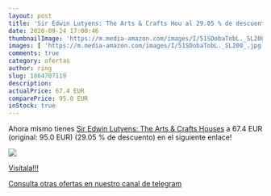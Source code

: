 ```yaml
---
layout: post
title: 'Sir Edwin Lutyens: The Arts & Crafts Hou al 29.05 % de descuento'
date: 2020-09-24 17:00:46
thumbnailImage: 'https://m.media-amazon.com/images/I/51SDobaTobL._SL200_.jpg'
images: [ 'https://m.media-amazon.com/images/I/51SDobaTobL._SL200_.jpg' ]
comments: true
category: ofertas
author: ring
slug: 1864707119
description:
actualPrice: 67.4 EUR
comparePrice: 95.0 EUR
inStock: true
---
```


Ahora mismo tienes [Sir Edwin Lutyens: The Arts & Crafts Houses](https://www.amazon.com/dp/1864707119/?tag=redken08-20) a 67.4 EUR (original: 95.0 EUR) (29.05 %  de descuento) en el siguiente enlace!

[![](https://m.media-amazon.com/images/I/51SDobaTobL._SL200_.jpg)](https://www.amazon.com/dp/1864707119/?tag=redken08-20)

[Visítala!!!](https://www.amazon.com/dp/1864707119/?tag=redken08-20)

[Consulta otras ofertas en nuestro canal de telegram](https://t.me/s/ofertas25)
